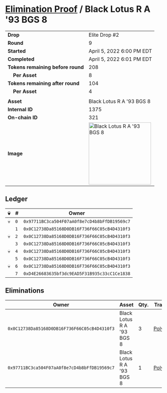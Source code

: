 # [Elimination Proof](./readme.md) / Black Lotus R A &#039;93 BGS 8

|||
|---|---|
| **Drop** | Elite Drop #2 |
| **Round** | 9 |
| **Started** | April 5, 2022 6:00 PM EDT |
| **Completed** | April 5, 2022 6:01 PM EDT |
| **Tokens remaining before round** | 208 |
| **&nbsp;&nbsp;&nbsp;&nbsp;Per Asset** | 8 |
| **Tokens remaining after round** | 104 |
| **&nbsp;&nbsp;&nbsp;&nbsp;Per Asset** | 4 |
| | |
| **Asset** | Black Lotus R A &#039;93 BGS 8 |
| **Internal ID** | 1375 |
| **On-chain ID** | 321 |
| **Image** | <img src="https://tcdn.blokpax.com/95e5eeed-5ebd-44d0-b2a9-7c82b8880861/bc6a47df3ab6da99e17c64bfcffde704ed7647974e30527ba65a38f8a23b6291.png" height="200" alt="Black Lotus R A &#039;93 BGS 8" /> |

## Ledger

| 💀 | # | Owner |
| --- | --- | --- |
| 💀 | `0` | `0x97711BC3ca504F07aA0f8e7cD4b8bFfDB19569c7` |
|  | `1` | `0x0C12738Da85168D0DB16F736F66C05cB4D4310f3` |
| 💀 | `2` | `0x0C12738Da85168D0DB16F736F66C05cB4D4310f3` |
|  | `3` | `0x0C12738Da85168D0DB16F736F66C05cB4D4310f3` |
| 💀 | `4` | `0x0C12738Da85168D0DB16F736F66C05cB4D4310f3` |
|  | `5` | `0x0C12738Da85168D0DB16F736F66C05cB4D4310f3` |
| 💀 | `6` | `0x0C12738Da85168D0DB16F736F66C05cB4D4310f3` |
|  | `7` | `0xD4E26683635bf3dc9EAD5F31B935c33cC1Ce1838` |


## Eliminations

| Owner | Asset | Qty. | Transaction |
| --- | --- | --- | --- |
| `0x0C12738Da85168D0DB16F736F66C05cB4D4310f3` | Black Lotus R A '93 BGS 8 | 3 | [Polygonscan](https://polygonscan.com/tx/0x03fad7a31f234cec5ff951865006c2909b2d14f7cad82414b8ea8a5bbe659437) |
| `0x97711BC3ca504F07aA0f8e7cD4b8bFfDB19569c7` | Black Lotus R A '93 BGS 8 | 1 | [Polygonscan](https://polygonscan.com/tx/0x0416c80da0a2d2c269b670fac626d72028a188476bf10b49d85292ec09808d8d) |

